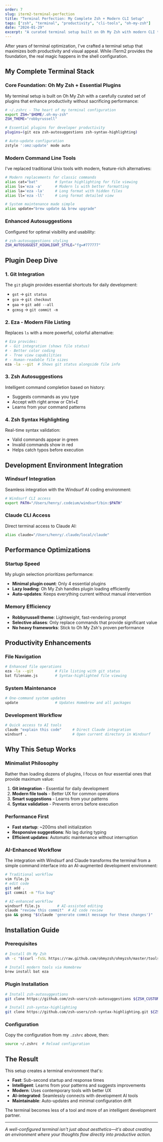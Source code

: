 ```yaml
---
order: 7
slug: iterm2-terminal-perfection
title: "Terminal Perfection: My Complete Zsh + Modern CLI Setup"
tags: ["zsh", "terminal", "productivity", "cli-tools", "oh-my-zsh"]
date: "2024-01-29"
excerpt: "A curated terminal setup built on Oh My Zsh with modern CLI tools, AI integration, and performance-first philosophy for maximum developer productivity."
---
```


After years of terminal optimization, I've crafted a terminal setup that maximizes both productivity and visual appeal. While iTerm2 provides the foundation, the real magic happens in the shell configuration.

## My Complete Terminal Stack

### Core Foundation: Oh My Zsh + Essential Plugins

My terminal setup is built on Oh My Zsh with a carefully curated set of plugins that enhance productivity without sacrificing performance:

```bash
# ~/.zshrc - The heart of my terminal configuration
export ZSH="$HOME/.oh-my-zsh"
ZSH_THEME="robbyrussell"

# Essential plugins for developer productivity
plugins=(git eza zsh-autosuggestions zsh-syntax-highlighting)

# Auto-update configuration
zstyle ':omz:update' mode auto
```

### Modern Command Line Tools

I've replaced traditional Unix tools with modern, feature-rich alternatives:

```bash
# Modern replacements for classic commands
alias cat="bat"        # Syntax highlighting for file viewing
alias ls='eza -a'      # Modern ls with better formatting
alias la='eza -la'     # Long format with hidden files
alias ll='eza -ll'     # Long format detailed view

# System maintenance made simple
alias update="brew update && brew upgrade"
```

### Enhanced Autosuggestions

Configured for optimal visibility and usability:

```bash
# zsh-autosuggestions styling
ZSH_AUTOSUGGEST_HIGHLIGHT_STYLE="fg=#777777"
```

## Plugin Deep Dive

### 1. Git Integration
The `git` plugin provides essential shortcuts for daily development:
- `gst` → `git status`
- `gco` → `git checkout`
- `gaa` → `git add --all`
- `gcmsg` → `git commit -m`

### 2. Eza - Modern File Listing
Replaces `ls` with a more powerful, colorful alternative:

```bash
# Eza provides:
# - Git integration (shows file status)
# - Better color coding
# - Tree view capabilities
# - Human-readable file sizes
eza -la --git  # Shows git status alongside file info
```

### 3. Zsh Autosuggestions
Intelligent command completion based on history:
- Suggests commands as you type
- Accept with right arrow or Ctrl+E
- Learns from your command patterns

### 4. Zsh Syntax Highlighting
Real-time syntax validation:
- Valid commands appear in green
- Invalid commands show in red
- Helps catch typos before execution

## Development Environment Integration

### Windsurf Integration
Seamless integration with the Windsurf AI coding environment:

```bash
# Windsurf CLI access
export PATH="/Users/henry/.codeium/windsurf/bin:$PATH"
```

### Claude CLI Access
Direct terminal access to Claude AI:

```bash
alias claude="/Users/henry/.claude/local/claude"
```

## Performance Optimizations

### Startup Speed
My plugin selection prioritizes performance:
- **Minimal plugin count**: Only 4 essential plugins
- **Lazy loading**: Oh My Zsh handles plugin loading efficiently
- **Auto-updates**: Keeps everything current without manual intervention

### Memory Efficiency
- **Robbyrussell theme**: Lightweight, fast-rendering prompt
- **Selective aliases**: Only replace commands that provide significant value
- **No heavy frameworks**: Stick to Oh My Zsh's proven performance

## Productivity Enhancements

### File Navigation
```bash
# Enhanced file operations
eza -la --git          # File listing with git status
bat filename.js        # Syntax-highlighted file viewing
```

### System Maintenance
```bash
# One-command system updates
update                 # Updates Homebrew and all packages
```

### Development Workflow
```bash
# Quick access to AI tools
claude "explain this code"     # Direct Claude integration
windsurf .                     # Open current directory in Windsurf
```

## Why This Setup Works

### Minimalist Philosophy
Rather than loading dozens of plugins, I focus on four essential ones that provide maximum value:
1. **Git integration** - Essential for daily development
2. **Modern file tools** - Better UX for common operations  
3. **Smart suggestions** - Learns from your patterns
4. **Syntax validation** - Prevents errors before execution

### Performance First
- **Fast startup**: ~200ms shell initialization
- **Responsive suggestions**: No lag during typing
- **Efficient updates**: Automatic maintenance without interruption

### AI-Enhanced Workflow
The integration with Windsurf and Claude transforms the terminal from a simple command interface into an AI-augmented development environment:

```bash
# Traditional workflow
vim file.js
# edit code
git add .
git commit -m "fix bug"

# AI-enhanced workflow  
windsurf file.js        # AI-assisted editing
claude "review this commit"  # AI code review
gaa && gcmsg "$(claude 'generate commit message for these changes')"
```

## Installation Guide

### Prerequisites
```bash
# Install Oh My Zsh
sh -c "$(curl -fsSL https://raw.github.com/ohmyzsh/ohmyzsh/master/tools/install.sh)"

# Install modern tools via Homebrew
brew install bat eza
```

### Plugin Installation
```bash
# Install zsh-autosuggestions
git clone https://github.com/zsh-users/zsh-autosuggestions ${ZSH_CUSTOM:-~/.oh-my-zsh/custom}/plugins/zsh-autosuggestions

# Install zsh-syntax-highlighting  
git clone https://github.com/zsh-users/zsh-syntax-highlighting.git ${ZSH_CUSTOM:-~/.oh-my-zsh/custom}/plugins/zsh-syntax-highlighting
```

### Configuration
Copy the configuration from my `.zshrc` above, then:

```bash
source ~/.zshrc  # Reload configuration
```

## The Result

This setup creates a terminal environment that's:
- **Fast**: Sub-second startup and response times
- **Intelligent**: Learns from your patterns and suggests improvements
- **Modern**: Uses contemporary tools with better UX
- **AI-integrated**: Seamlessly connects with development AI tools
- **Maintainable**: Auto-updates and minimal configuration drift

The terminal becomes less of a tool and more of an intelligent development partner.

---

*A well-configured terminal isn't just about aesthetics—it's about creating an environment where your thoughts flow directly into productive action.*

